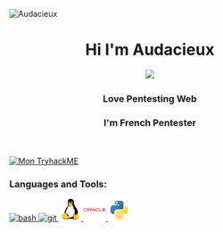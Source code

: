 <p align="left"> <img src="https://komarev.com/ghpvc/?username=code-oz&label=Profile%20views&color=0e75b6&style=flat" alt="Audacieux" /> </p>

<h1 align="center">Hi I'm Audacieux</h1>

<!-- Intro -->
<p style="margin: 15px;" align="center">
    <img src="https://readme-typing-svg.herokuapp.com?duration=2000&color=EBD41B&center=true&vCenter=true&lines=Pentester+Web">
    <h3 align="center">Love Pentesting Web</h3>
    <h3 align="center">I'm French Pentester</h3>
</p>

<!-- Social network -->
<p style="margin-top: 50px;">
    <p align="left">
        <a href="https://tryhackme.com/p/winpeas" target="blank"><img src="" alt="Mon TryhackME" /></a>



<h3 align="left">Languages and Tools:</h3>
<p align="left"> <a href="https://www.gnu.org/software/bash/" target="_blank" rel="noreferrer"> <img src="https://www.vectorlogo.zone/logos/gnu_bash/gnu_bash-icon.svg" alt="bash" width="40" height="40"/> </a> <a href="https://git-scm.com/" target="_blank" rel="noreferrer"> <img src="https://www.vectorlogo.zone/logos/git-scm/git-scm-icon.svg" alt="git" width="40" height="40"/> </a> <a href="https://www.linux.org/" target="_blank" rel="noreferrer"> <img src="https://raw.githubusercontent.com/devicons/devicon/master/icons/linux/linux-original.svg" alt="linux" width="40" height="40"/> </a> <a href="https://www.oracle.com/" target="_blank" rel="noreferrer"> <img src="https://raw.githubusercontent.com/devicons/devicon/master/icons/oracle/oracle-original.svg" alt="oracle" width="40" height="40"/> </a> <a href="https://www.python.org" target="_blank" rel="noreferrer"> <img src="https://raw.githubusercontent.com/devicons/devicon/master/icons/python/python-original.svg" alt="python" width="40" height="40"/> </a> </p>
